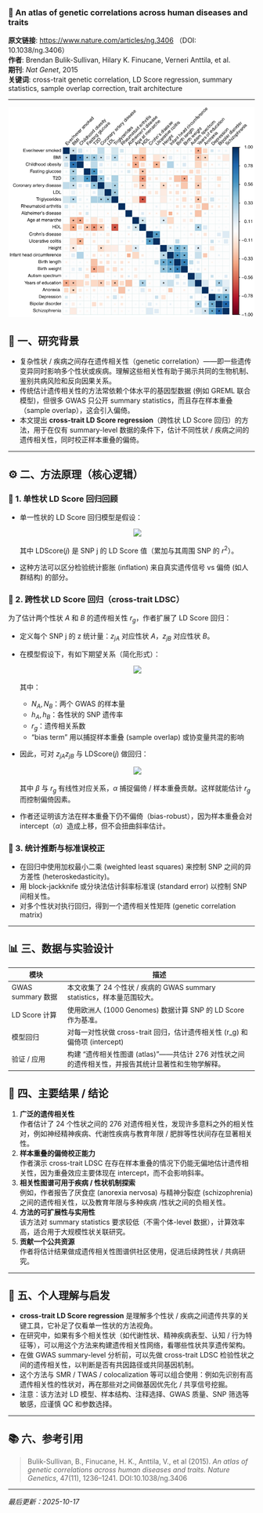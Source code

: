 ### 📄  An atlas of genetic correlations across human diseases and traits

**原文链接**: https://www.nature.com/articles/ng.3406 （DOI: 10.1038/ng.3406） \
**作者**: Brendan Bulik-Sullivan, Hilary K. Finucane, Verneri Anttila, et al. \
**期刊**: *Nat Genet*, 2015 \
**关键词**: cross-trait genetic correlation, LD Score regression, summary statistics, sample overlap correction, trait architecture

---
![1760687053444](image/2024-07-22_LDSC_genetic_correlation/1760687053444.png)

## 🧠 一、研究背景

- 复杂性状 / 疾病之间存在遗传相关性（genetic correlation）——即一些遗传变异同时影响多个性状或疾病。理解这些相关性有助于揭示共同的生物机制、鉴别共病风险和反向因果关系。
- 传统估计遗传相关性的方法常依赖个体水平的基因型数据 (例如 GREML 联合模型)，但很多 GWAS 只公开 summary statistics，而且存在样本重叠（sample overlap），这会引入偏倚。
- 本文提出 **cross-trait LD Score regression**（跨性状 LD Score 回归）的方法，用于在仅有 summary-level 数据的条件下，估计不同性状 / 疾病之间的遗传相关性，同时校正样本重叠的偏倚。


---

## ⚙️ 二、方法原理（核心逻辑）
### 📏 1. 单性状 LD Score 回归回顾

- 单一性状的 LD Score 回归模型是假设：
  <p align="center">
    <img src="https://latex.codecogs.com/svg.latex?\displaystyle\mathbb{E}[\chi_j^2] = 1 + \frac{N \, h^2}{M} \times \mathrm{LDScore}(j) + \text{confounding}">
  </p>  

  其中 $\mathrm{LDScore}(j)$ 是 SNP j 的 LD Score 值（累加与其周围 SNP 的 $r^2$）。

- 这种方法可以区分检验统计膨胀 (inflation) 来自真实遗传信号 vs 偏倚 (如人群结构) 的部分。

### 🔄 2. 跨性状 LD Score 回归（cross-trait LDSC）

为了估计两个性状 $A$ 和 $B$ 的遗传相关性 $r_g$，作者扩展了 LD Score 回归：

- 定义每个 SNP j 的 z 统计量：$z_{jA}$ 对应性状 $A$，$z_{jB}$ 对应性状 $B$。

- 在模型假设下，有如下期望关系（简化形式）：
  <p align="center">
    <img src="https://latex.codecogs.com/svg.latex?\displaystyle\mathbb{E}[z_{jA} z_{jB}] = \frac{\sqrt{N_A N_B}}{M} \, r_g \, h_{A} h_{B} \, \mathrm{LDScore}(j) + \text{bias term}">
  </p>  

  其中：
  - $N_A, N_B$：两个 GWAS 的样本量  
  - $h_A, h_B$：各性状的 SNP 遗传率  
  - $r_g$：遗传相关系数  
  - “bias term” 用以捕捉样本重叠 (sample overlap) 或协变量共混的影响

- 因此，可对 $z_{jA} z_{jB}$ 与 $\mathrm{LDScore}(j)$ 做回归：
  <p align="center">
    <img src="https://latex.codecogs.com/svg.latex?\displaystyle z_{jA} z_{jB} = \alpha + \beta \, \mathrm{LDScore}(j) + \varepsilon_j">
  </p>  

  其中 $\beta$ 与 $r_g$ 有线性对应关系，$\alpha$ 捕捉偏倚 / 样本重叠贡献。这样就能估计 $r_g$ 而控制偏倚因素。 

- 作者还证明该方法在样本重叠下仍不偏倚（bias-robust），因为样本重叠会对 intercept（$\alpha$）造成上移，但不会扭曲斜率估计。

### 🧪 3. 统计推断与标准误校正

- 在回归中使用加权最小二乘 (weighted least squares) 来控制 SNP 之间的异方差性 (heteroskedasticity)。  
- 用 block-jackknife 或分块法估计斜率标准误 (standard error) 以控制 SNP 间相关性。  
- 对多个性状对执行回归，得到一个遗传相关性矩阵 (genetic correlation matrix)

---

## 📊 三、数据与实验设计

| 模块 | 描述 |
|---|---|
| GWAS summary 数据 | 本文收集了 24 个性状 / 疾病的 GWAS summary statistics，样本量范围较大。 |
| LD Score 计算 | 使用欧洲人 (1000 Genomes) 数据计算 SNP 的 LD Score 作为基准。|
| 模型回归 | 对每一对性状做 cross-trait 回归，估计遗传相关性 (r_g) 和偏倚项 (intercept) |
| 验证 / 应用 | 构建 “遗传相关性图谱 (atlas)”——共估计 276 对性状之间的遗传相关性，并报告其统计显著性和生物学解释。|



## 🧩 四、主要结果 / 结论

1. **广泛的遗传相关性**  
   作者估计了 24 个性状之间的 276 对遗传相关性，发现许多意料之外的相关性对，例如神经精神疾病、代谢性疾病与教育年限 / 肥胖等性状间存在显著相关性。
2. **样本重叠的偏倚校正能力**  
   作者演示 cross-trait LDSC 在存在样本重叠的情况下仍能无偏地估计遗传相关性，因为重叠效应主要体现在 intercept，而不会影响斜率。
3. **相关性图谱可用于疾病 / 性状机制探索**  
   例如，作者报告了厌食症 (anorexia nervosa) 与精神分裂症 (schizophrenia) 之间的遗传相关性，以及教育年限与多种疾病 /性状之间的负相关性。
4. **方法的可扩展性与实用性**  
   该方法对 summary statistics 要求较低（不需个体-level 数据），计算效率高，适合用于大规模性状关联研究。  
5. **贡献一个公共资源**  
   作者将估计结果做成遗传相关性图谱供社区使用，促进后续跨性状 / 共病研究。 

---

## 💬 五、个人理解与启发

- **cross-trait LD Score regression** 是理解多个性状 / 疾病之间遗传共享的关键工具，它补足了仅看单一性状的方法视角。  
- 在研究中，如果有多个相关性状（如代谢性状、精神疾病表型、认知 / 行为特征等），可以用这个方法来构建遗传相关性网络，看哪些性状共享遗传架构。  
- 在做 GWAS summary-level 分析前，可以先做 cross-trait LDSC 检验性状之间的遗传相关性，以判断是否有共因路径或共同基因机制。  
- 这个方法与 SMR / TWAS / colocalization 等可以组合使用：例如先识别有高遗传相关性的性状对，再在那些对之间做基因优先化 / 共享信号挖掘。  
- 注意：该方法对 LD 模型、样本结构、注释选择、GWAS 质量、SNP 筛选等敏感，应谨慎 QC 和参数选择。

---

## 📚 六、参考引用

> Bulik-Sullivan, B., Finucane, H. K., Anttila, V., et al (2015). *An atlas of genetic correlations across human diseases and traits.* *Nature Genetics*, 47(11), 1236–1241. DOI:10.1038/ng.3406

---

*最后更新：2025-10-17*
